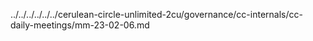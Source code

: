 ../../../../../../cerulean-circle-unlimited-2cu/governance/cc-internals/cc-daily-meetings/mm-23-02-06.md